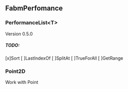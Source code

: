 FabmPerfomance
------------------------------
### PerformanceList\<T>
Version 0.5.0

##### TODO: 
[x]Sort
[ ]LastIndexOf
[ ]SplitAt
[ ]TrueForAll
[ ]GetRange


### Point2D
Work with Point
